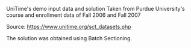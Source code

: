 UniTime's demo input data and solution
Taken from Purdue University's course and enrollment data of Fall 2006
 and Fall 2007
 
 Source:  https://www.unitime.org/sct_datasets.php
 
 The solution was obtained using Batch Sectioning.
 
 